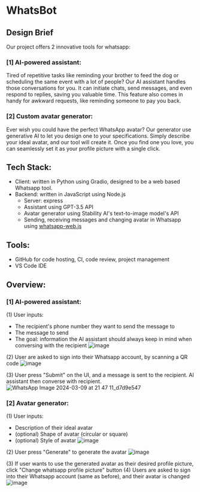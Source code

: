 # WhatsBot
## Design Brief
Our project offers 2 innovative tools for whatsapp:
### [1] AI-powered assistant:
Tired of repetitive tasks like reminding your brother to feed the dog or scheduling the same event with a lot of people? Our AI assistant handles those conversations for you. It can initiate chats, send messages, and even respond to replies, saving you valuable time. This feature also comes in handy for awkward requests, like reminding someone to pay you back.
### [2] Custom avatar generator:
Ever wish you could have the perfect WhatsApp avatar? Our generator use generative AI to let you design one to your specifications. Simply describe your ideal avatar, and our tool will create it. Once you find one you love, you can seamlessly set it as your profile picture with a single click.

## Tech Stack:
- Client: written in Python using Gradio, designed to be a web based Whatsapp tool.
- Backend: written in JavaScript using Node.js
  - Server: express
  - Assistant using GPT-3.5 API
  - Avatar generator using Stability AI's text-to-image model's API
  - Sending, receiving messages and changing avatar in Whatsapp using [whatsapp-web.js](https://github.com/pedroslopez/whatsapp-web.js)

## Tools:
- GitHub for code hosting, CI, code review, project management
- VS Code IDE

## Overview:
### [1] AI-powered assistant:
(1) User inputs:
  - The recipient's phone number they want to send the message to
  - The message to send
  - The goal: information the AI assistant should always keep in mind when conversing with the recipient
![image](https://github.com/jackpeck/encode-mar24/assets/81492332/30381f86-87c9-4e3d-860b-4d87a57ecdaa)

(2) User are asked to sign into their Whatsapp account, by scanning a QR code
![image](https://github.com/jackpeck/encode-mar24/assets/81492332/68ad7c6f-f4db-4c7b-b117-e2d03a430833)

(3) User press "Submit" on the UI, and a message is sent to the recipient. AI assistant then converse with recipient.
![WhatsApp Image 2024-03-09 at 21 47 11_d7d9e547](https://github.com/jackpeck/encode-mar24/assets/81492332/42d311a5-bfeb-4268-85b9-28301ab0ad97)

### [2] Avatar generator:
(1) User inputs:
  - Description of their ideal avatar
  - (optional) Shape of avatar (circular or square)
  - (optional) Style of avatar
![image](https://github.com/jackpeck/encode-mar24/assets/81492332/b8a8f410-7829-40c1-8e54-a14dee36ca3f)

(2) User press "Generate" to generate the avatar
![image](https://github.com/jackpeck/encode-mar24/assets/81492332/eda32537-ff5d-4cc2-9c7e-88cace170d40)

(3) If user wants to use the generated avatar as their desired profile picture, click "Change whatsapp profile picture" button
(4) Users are asked to sign into their Whatsapp account (same as before), and their avatar is changed 
![image](https://github.com/jackpeck/encode-mar24/assets/81492332/05b20b28-630f-4595-94a2-437b9cf77946)

